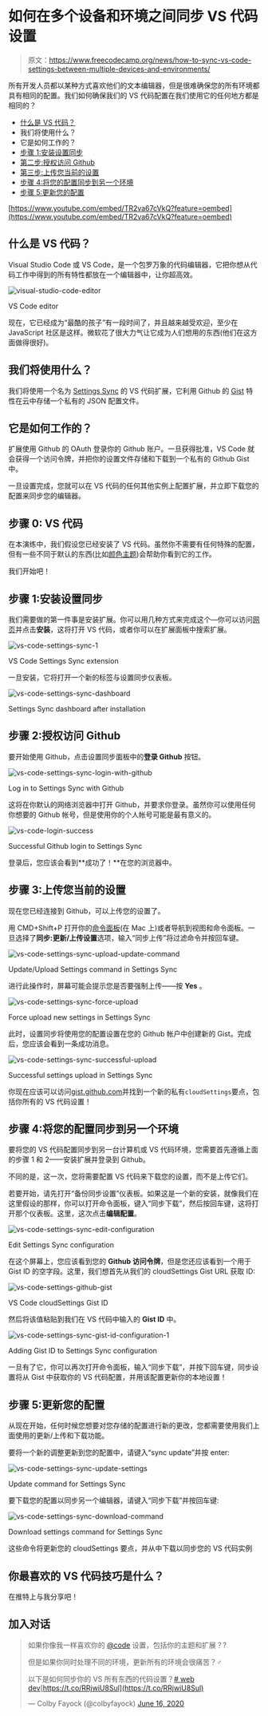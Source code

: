 # 如何在多个设备和环境之间同步 VS 代码设置

> 原文：<https://www.freecodecamp.org/news/how-to-sync-vs-code-settings-between-multiple-devices-and-environments/>

所有开发人员都以某种方式喜欢他们的文本编辑器，但是很难确保您的所有环境都具有相同的配置。我们如何确保我们的 VS 代码配置在我们使用它的任何地方都是相同的？

*   [什么是 VS 代码？](#what-is-vs-code)
*   我们将使用什么？
*   它是如何工作的？
*   [步骤 1:安装设置同步](#step-1-install-settings-sync)
*   [第二步:授权访问 Github](#step-2-authorize-access-to-github)
*   [第三步:上传您当前的设置](#step-3-upload-your-current-settings)
*   [步骤 4:将您的配置同步到另一个环境](#step-4-syncing-your-configuration-to-another-environment)
*   [步骤 5:更新您的配置](#step-5-updating-your-configuration)

[https://www.youtube.com/embed/TR2va67cVkQ?feature=oembed](https://www.youtube.com/embed/TR2va67cVkQ?feature=oembed)

## 什么是 VS 代码？

Visual Studio Code 或 VS Code，是一个包罗万象的代码编辑器，它把你想从代码工作中得到的所有特性都放在一个编辑器中，让你超高效。

![visual-studio-code-editor](img/b89aa74902d518103f2d6ce421d6ccfb.png)

VS Code editor

现在，它已经成为“最酷的孩子”有一段时间了，并且越来越受欢迎，至少在 JavaScript 社区是这样。微软花了很大力气让它成为人们想用的东西(他们在这方面做得很好)。

## 我们将使用什么？

我们将使用一个名为 [Settings Sync](https://marketplace.visualstudio.com/items?itemName=Shan.code-settings-sync) 的 VS 代码扩展，它利用 Github 的 [Gist](https://gist.github.com/) 特性在云中存储一个私有的 JSON 配置文件。

## 它是如何工作的？

扩展使用 Github 的 OAuth 登录你的 Github 账户。一旦获得批准，VS Code 就会获得一个访问令牌，并把你的设置文件存储和下载到一个私有的 Github Gist 中。

一旦设置完成，您就可以在 VS 代码的任何其他实例上配置扩展，并立即下载您的配置来同步您的编辑器。

## 步骤 0: VS 代码

在本演练中，我们假设您已经安装了 VS 代码。虽然你不需要有任何特殊的配置，但有一些不同于默认的东西(比如[颜色主题](https://code.visualstudio.com/docs/getstarted/themes))会帮助你看到它的工作。

我们开始吧！

## 步骤 1:安装设置同步

我们需要做的第一件事是安装扩展。你可以用几种方式来完成这个—你可以访问[网页](https://marketplace.visualstudio.com/items?itemName=Shan.code-settings-sync)并点击**安装**，这将打开 VS 代码，或者你可以在扩展面板中搜索扩展。

![vs-code-settings-sync-1](img/595b70a921b42628f6313bb7a08b5eaf.png)

VS Code Settings Sync extension

一旦安装，它将打开一个新的标签与设置同步仪表板。

![vs-code-settings-sync-dashboard](img/f700371368c638770c3dbbfab48f8fa6.png)

Settings Sync dashboard after installation

## 步骤 2:授权访问 Github

要开始使用 Github，点击设置同步面板中的**登录 Github** 按钮。

![vs-code-settings-sync-login-with-github](img/a1341dd6536fb6119d8ed7202973d4c7.png)

Log in to Settings Sync with Github

这将在你默认的网络浏览器中打开 Github，并要求你登录。虽然你可以使用任何你想要的 Github 帐号，但是使用你的个人帐号可能是最有意义的。

![vs-code-login-success](img/e68cbe91e9f5355687d4aeafcbc9faf2.png)

Successful Github login to Settings Sync

登录后，您应该会看到**成功了！**在您的浏览器中。

## 步骤 3:上传您当前的设置

现在您已经连接到 Github，可以上传您的设置了。

用 CMD+Shift+P 打开你的[命令面板](https://code.visualstudio.com/docs/getstarted/userinterface#_command-palette)(在 Mac 上)或者导航到视图和命令面板。一旦选择了**同步:更新/上传设置**选项，输入“同步上传”将过滤命令并按回车键。

![vs-code-settings-sync-upload-update-command](img/44a9c51a797ea434d6ee90bb42a3fc46.png)

Update/Upload Settings command in Settings Sync

进行此操作时，屏幕可能会提示您是否要强制上传——按 **Yes** 。

![vs-code-settings-sync-force-upload](img/2c193b2f1bf989683875cb25f976004b.png)

Force upload new settings in Settings Sync

此时，设置同步将使用您的配置设置在您的 Github 帐户中创建新的 Gist。完成后，您应该会看到一条成功消息。

![vs-code-settings-sync-successful-upload](img/a82d024a4083a67757c6f96d7f7276c8.png)

Successful settings upload in Settings Sync

你现在应该可以访问[gist.github.com](https://gist.github.com/)并找到一个新的私有`cloudSettings`要点，包括你所有的 VS 代码设置！

## 步骤 4:将您的配置同步到另一个环境

要将您的 VS 代码配置同步到另一台计算机或 VS 代码环境，您需要首先遵循上面的步骤 1 和 2——安装扩展并登录到 Github。

不同的是，这一次，您将需要配置 VS 代码来下载您的设置，而不是上传它们。

若要开始，请先打开“备份同步设置”仪表板。如果这是一个新的安装，就像我们在这里假设的那样，你可以打开命令面板，键入“同步下载”，然后按回车键，这将打开那个仪表板。这里，这次点击**编辑配置**。

![vs-code-settings-sync-edit-configuration](img/665d71a4ca82caea3f310ca9e27f2242.png)

Edit Settings Sync configuration

在这个屏幕上，您应该看到您的 **Github 访问令牌**，但是您还应该看到一个用于 Gist ID 的空字段。这里，我们想首先从我们的 cloudSettings Gist URL 获取 ID:

![vs-code-settings-github-gist](img/6f2f9f0f6d7225238ee4f8b505c6bed9.png)

VS Code cloudSettings Gist ID

然后将该值粘贴到我们在 VS 代码中输入的 **Gist ID** 中。

![vs-code-settings-sync-gist-id-configuration-1](img/faed81b2cda67214babfe91752ccde41.png)

Adding Gist ID to Settings Sync configuration

一旦有了它，你可以再次打开命令面板，输入“同步下载”，并按下回车键，同步设置将从 Gist 中获取你的 VS 代码配置，并用该配置更新你的本地设置！

## 步骤 5:更新您的配置

从现在开始，任何时候您想要对您存储的配置进行新的更改，您都需要使用我们上面使用的更新/上传和下载功能。

要将一个新的调整更新到您的配置中，请键入“sync update”并按 enter:

![vs-code-settings-sync-update-settings](img/ad8037bf102c9a07fa72dc35bffd2e2c.png)

Update command for Settings Sync

要下载您的配置以同步另一个编辑器，请键入“同步下载”并按回车键:

![vs-code-settings-sync-download-command](img/35b124033bf3ed026373d995414e535b.png)

Download settings command for Settings Sync

这些命令将更新您的 cloudSettings 要点，并从中下载以同步您的 VS 代码实例

## 你最喜欢的 VS 代码技巧是什么？

在推特上与我分享吧！

## 加入对话

> 如果你像我一样喜欢你的 [@code](https://twitter.com/code?ref_src=twsrc%5Etfw) 设置，包括你的主题和扩展？‍?
> 
> 但是如果你同时处理不同的环境，更新所有的环境会很痛苦？‍♂️
> 
> 以下是如何同步你的 VS 所有东西的代码设置？[# web dev](https://twitter.com/hashtag/webdev?src=hash&ref_src=twsrc%5Etfw)[https://t.co/RRjwiU8Sul](https://t.co/RRjwiU8Sul)
> 
> — Colby Fayock (@colbyfayock) [June 16, 2020](https://twitter.com/colbyfayock/status/1272906851005366274?ref_src=twsrc%5Etfw)